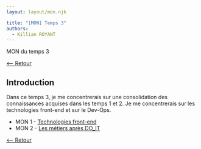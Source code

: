 ```yaml
---
layout: layout/mon.njk

title: "[MON] Temps 3"
authors:
  - Killian ROYANT
---
```


<!-- début résumé -->

MON du temps 3
<!-- fin résumé -->

[<-- Retour](../)

## Introduction

Dans ce temps 3, je me concentrerais sur une consolidation des connaissances acquises dans les temps 1 et 2. Je me concentrerais sur les technologies front-end et sur le Dev-Ops.

- MON 1 - [Technologies front-end](technologies)
- MON 2 - [Les métiers après DO_IT](jobs)

[<-- Retour](../)
